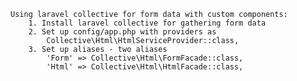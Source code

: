     Using laravel collective for form data with custom components:
        1. Install laravel collective for gathering form data
        2. Set up config/app.php with providers as
            Collective\Html\HtmlServiceProvider::class,
        3. Set up aliases - two aliases
            'Form' => Collective\Html\FormFacade::class,
            'Html' => Collective\Html\HtmlFacade::class,
